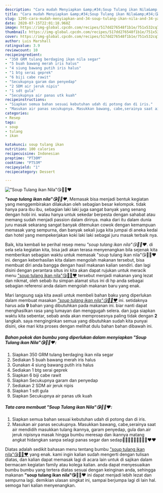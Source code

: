 ```yaml
---
description: "Cara mudah Menyiapkan &amp;#34;Soup Tulang ikan Nila&amp;#34;😘👍🏼❤️ yang Enak Banget"
title: "Cara mudah Menyiapkan &amp;#34;Soup Tulang ikan Nila&amp;#34;😘👍🏼❤️ yang Enak Banget"
slug: 1295-cara-mudah-menyiapkan-and-34-soup-tulang-ikan-nila-and-34-yang-enak-banget
date: 2020-07-15T22:01:18.968Z
image: https://img-global.cpcdn.com/recipes/517dd276548f1b1e/751x532cq70/soup-tulang-ikan-nila😘👍🏼❤️-foto-resep-utama.jpg
thumbnail: https://img-global.cpcdn.com/recipes/517dd276548f1b1e/751x532cq70/soup-tulang-ikan-nila😘👍🏼❤️-foto-resep-utama.jpg
cover: https://img-global.cpcdn.com/recipes/517dd276548f1b1e/751x532cq70/soup-tulang-ikan-nila😘👍🏼❤️-foto-resep-utama.jpg
author: Luis Marshall
ratingvalue: 3.9
reviewcount: 10
recipeingredient:
- "350 GRM tulang berdaging ikan nila segar"
- "5 buah bawang merah iris halus"
- "4 siung bawang putih iris halus"
- "1 btg serai geprek"
- "6 biji cabe rawit"
- "Secukupnya garam dan penyedap"
- "2 SDM air jeruk nipis"
- "1 sdt gula"
- "Secukupnya air panas utk kuah"
recipeinstructions:
- "Siapkan semua bahan sesuai kebutuhan udah di potong dan di iris."
- "Masukan air panas secukupnya. Masukkan bawang, cabe,serainya saat air mendidih masukkan tulang ikannya, garam penyedap, gula dan.air jeruk nipisnya masak hingga bumbu meresap dan ikannya matang angkat hidangkan sanpa selagi panas segar dan sedap🙏🙏🙏👍🏼👍🏼😘😘❤️❤️"
categories:
- Resep
tags:
- soup
- tulang
- ikan

katakunci: soup tulang ikan 
nutrition: 100 calories
recipecuisine: Indonesian
preptime: "PT30M"
cooktime: "PT53M"
recipeyield: "1"
recipecategory: Dessert

---
```



![&#34;Soup Tulang ikan Nila&#34;😘👍🏼❤️](https://img-global.cpcdn.com/recipes/517dd276548f1b1e/751x532cq70/soup-tulang-ikan-nila😘👍🏼❤️-foto-resep-utama.jpg)

<b><i>&#34;soup tulang ikan nila&#34;😘👍🏼❤️</i></b>, Memasak bisa menjadi bentuk kegiatan yang menggembirakan dilakukan oleh sebagian besar kelompok. tidak hanya para ibu ibu, sebagian laki laki juga sangat banyak yang senang dengan hobi ini. walau hanya untuk sekedar berpesta dengan sahabat atau memang sudah menjadi passion dalam dirinya. maka dari itu dalam dunia juru masak sekarang sangat banyak ditemukan cowok dengan kemampuan memasak yang sempurna, dan banyak sekali juga kita jumpai di aneka kedai dan hotel yang mempekerjakan koki laki laki sebagai juru masak terbaik nya.

Baik, kita kembali ke perihal resep menu <i>&#34;soup tulang ikan nila&#34;😘👍🏼❤️</i>. di sela sela kegiatan kita, bisa jadi akan terasa menyenangkan bila sejenak kita memberikan sebagian waktu untuk memasak &#34;soup tulang ikan nila&#34;😘👍🏼❤️ ini. dengan keberhasilan kita dalam mengolah makanan tersebut, bisa membuat diri anda bangga dengan hasil makanan kalian sendiri. dan lagi disini dengan perantara situs ini kita akan dapat rujukan untuk meracik menu <u>&#34;soup tulang ikan nila&#34;😘👍🏼❤️</u> tersebut menjadi makanan yang lezat dan nikmat, oleh sebab itu simpan alamat situs ini di hp anda sebagai sebagian referensi anda dalam mengolah makanan baru yang enak.




Mari langsung saja kita awali untuk membeli bahan baku yang diperlukan dalam membuat masakan <u><i>&#34;soup tulang ikan nila&#34;😘👍🏼❤️</i></u> ini. setidaknya harus ada <b>9</b> bahan yang dibutuhkan pada makanan ini. biar nanti dapat menghasilkan rasa yang lumayan dan menggugah selera. dan juga siapkan waktu kita sebentar, sebab anda akan memprosesnya paling tidak dengan <b>2</b> langkah. saya menginginkan semua yang dibutuhkan sudah kita punyai disini, oke mari kita proses dengan melihat dulu bahan bahan dibawah ini.

<!--inarticleads1-->

##### Bahan pokok dan bumbu yang diperlukan dalam menyiapkan &#34;Soup Tulang ikan Nila&#34;😘👍🏼❤️:

1. Siapkan 350 GRM tulang berdaging ikan nila segar
1. Sediakan 5 buah bawang merah iris halus
1. Gunakan 4 siung bawang putih iris halus
1. Sediakan 1 btg serai geprek
1. Siapkan 6 biji cabe rawit
1. Siapkan Secukupnya garam dan penyedap
1. Sediakan 2 SDM air jeruk nipis
1. Siapkan 1 sdt gula
1. Siapkan Secukupnya air panas utk kuah




<!--inarticleads2-->

##### Tata cara membuat &#34;Soup Tulang ikan Nila&#34;😘👍🏼❤️:

1. Siapkan semua bahan sesuai kebutuhan udah di potong dan di iris.
1. Masukan air panas secukupnya. Masukkan bawang, cabe,serainya saat air mendidih masukkan tulang ikannya, garam penyedap, gula dan.air jeruk nipisnya masak hingga bumbu meresap dan ikannya matang angkat hidangkan sanpa selagi panas segar dan sedap🙏🙏🙏👍🏼👍🏼😘😘❤️❤️




Diatas adalah sedikit bahasan menu tentang bumbu <u>&#34;soup tulang ikan nila&#34;😘👍🏼❤️</u> yang enak. kami ingin kalian sudah mengerti dengan tulisan diatas, dan kalian dapat memasak lagi di acara lain untuk di sajikan dalam bermacam kegiatan family atau kolega kalian. anda dapat menyesuaikan bumbu bumbu yang tertera diatas sesuai dengan keinginan anda, sehingga makanan <b>&#34;soup tulang ikan nila&#34;😘👍🏼❤️</b> ini dapat menjadi lebih lezat dan sempurna lagi. demikian ulasan singkat ini, sampai berjumpa lagi di lain hal. semoga hari kalian menyenangkan.
